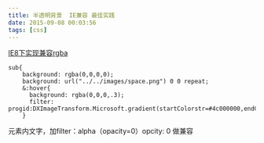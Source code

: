 ```yaml
---
title: 半透明背景  IE兼容 最佳实践
date: 2015-09-08 00:03:56
tags: [css]
---
```

[IE8下实现兼容rgba](http://segmentfault.com/a/1190000002485299)

```
sub{
    background: rgba(0,0,0,0);
    background: url("../../images/space.png") 0 0 repeat;
    &:hover{
      background: rgba(0,0,0,.3);
      filter: progid:DXImageTransform.Microsoft.gradient(startColorstr=#4c000000,endColorstr=#4c000000);
    }
```

元素内文字，加filter：alpha（opacity=0）opcity: 0 做兼容

